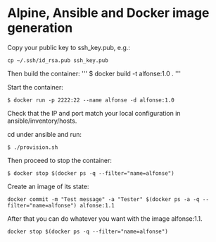 
Alpine, Ansible and Docker image generation
===================

Copy your public key to ssh_key.pub, e.g.:
```
cp ~/.ssh/id_rsa.pub ssh_key.pub
```

Then build the container:
'''
$ docker build -t alfonse:1.0 .
'''

Start the container:
```
$ docker run -p 2222:22 --name alfonse -d alfonse:1.0
```

Check that the IP and port match your local configuration in
ansible/inventory/hosts.

cd under ansible and run:
```
$ ./provision.sh
```

Then proceed to stop the container:
```
$ docker stop $(docker ps -q --filter="name=alfonse")
```

Create an image of its state:
```
docker commit -m "Test message" -a "Tester" $(docker ps -a -q --filter="name=alfonse") alfonse:1.1
```

After that you can do whatever you want with the image alfonse:1.1.
```
docker stop $(docker ps -q --filter="name=alfonse")
```



